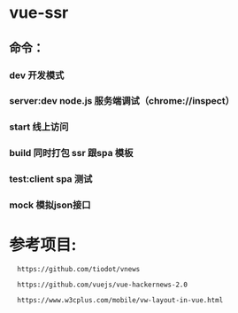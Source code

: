 # vue-ssr
## 命令：
  ### dev  开发模式
  ### server:dev node.js 服务端调试（chrome://inspect）
  ### start  线上访问
  ### build  同时打包 ssr 跟spa 模板
  ### test:client spa 测试
  ### mock 模拟json接口
 
# 参考项目:

      https://github.com/tiodot/vnews

      https://github.com/vuejs/vue-hackernews-2.0

      https://www.w3cplus.com/mobile/vw-layout-in-vue.html
      
      
